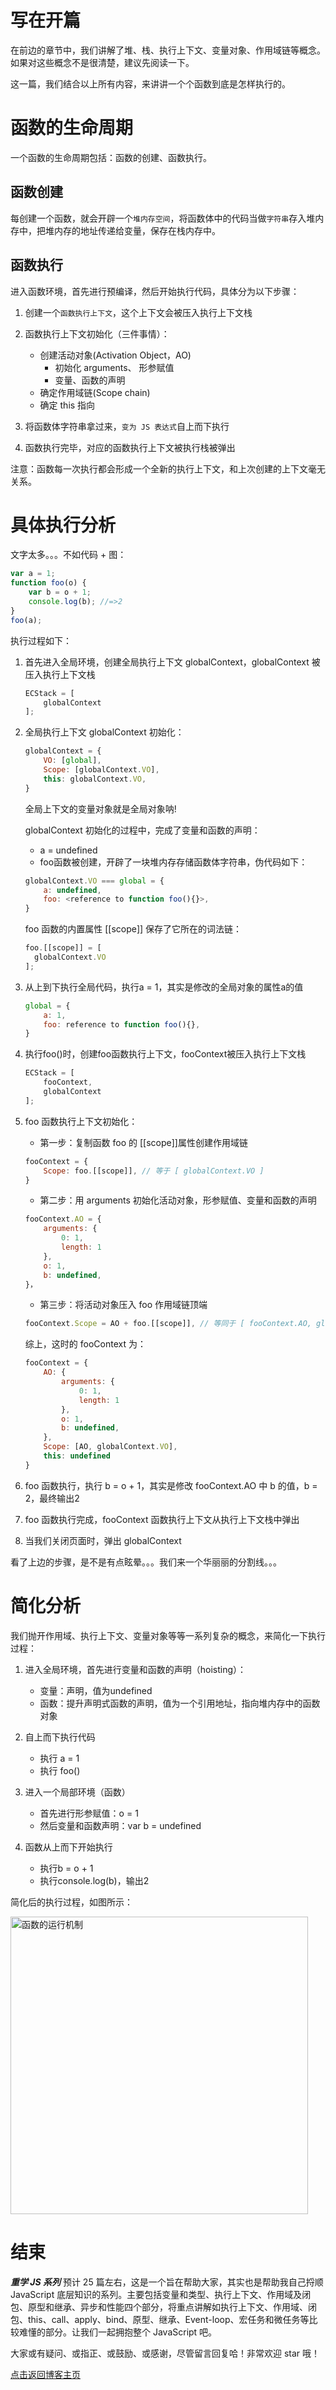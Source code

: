 # 写在开篇
在前边的章节中，我们讲解了堆、栈、执行上下文、变量对象、作用域链等概念。如果对这些概念不是很清楚，建议先阅读一下。

这一篇，我们结合以上所有内容，来讲讲一个个函数到底是怎样执行的。


# 函数的生命周期
一个函数的生命周期包括：函数的创建、函数执行。

## 函数创建
每创建一个函数，就会开辟一个`堆内存空间`，将函数体中的代码当做`字符串`存入堆内存中，把堆内存的地址传递给变量，保存在栈内存中。

## 函数执行
进入函数环境，首先进行预编译，然后开始执行代码，具体分为以下步骤：

1. 创建一个`函数执行上下文`，这个上下文会被压入执行上下文栈

2. 函数执行上下文初始化（三件事情）：
    - 创建活动对象(Activation Object，AO)
        + 初始化 arguments、 形参赋值
        + 变量、函数的声明
    - 确定作用域链(Scope chain)
    - 确定 this 指向

3. 将函数体字符串拿过来，`变为 JS 表达式`自上而下执行
4. 函数执行完毕，对应的函数执行上下文被执行栈被弹出

注意：函数每一次执行都会形成一个全新的执行上下文，和上次创建的上下文毫无关系。



# 具体执行分析
文字太多。。。不如代码 + 图：
```js
var a = 1;
function foo(o) {  
    var b = o + 1;
    console.log(b); //=>2
}
foo(a);
```
执行过程如下：
1. 首先进入全局环境，创建全局执行上下文 globalContext，globalContext 被压入执行上下文栈
    ```js
    ECStack = [
        globalContext
    ];
    ```

2. 全局执行上下文 globalContext 初始化：
    ```js
    globalContext = {
        VO: [global],
        Scope: [globalContext.VO],
        this: globalContext.VO,
    }
    ```
    全局上下文的变量对象就是全局对象呐!

    globalContext 初始化的过程中，完成了变量和函数的声明：
    - a = undefined
    - foo函数被创建，开辟了一块堆内存存储函数体字符串，伪代码如下：
    ```js
    globalContext.VO === global = {
        a: undefined,
        foo: <reference to function foo(){}>,
    }
    ```
    foo 函数的内置属性 [[scope]] 保存了它所在的词法链：
    ```js
    foo.[[scope]] = [
      globalContext.VO
    ];
    ```

3. 从上到下执行全局代码，执行a = 1，其实是修改的全局对象的属性a的值
    ```js
    global = {
        a: 1,
        foo: reference to function foo(){},
    }
    ```
4. 执行foo()时，创建foo函数执行上下文，fooContext被压入执行上下文栈
    ```js
    ECStack = [
        fooContext,
        globalContext
    ];
    ```
5. foo 函数执行上下文初始化：
    - 第一步：复制函数 foo 的 [[scope]]属性创建作用域链
    ```js
    fooContext = {
        Scope: foo.[[scope]], // 等于 [ globalContext.VO ]
    }

    ```
    - 第二步：用 arguments 初始化活动对象，形参赋值、变量和函数的声明
    ```js
    fooContext.AO = {
        arguments: {
            0: 1,
            length: 1
        },
        o: 1,
        b: undefined,
    }，
    ```
    - 第三步：将活动对象压入 foo 作用域链顶端
    ```js
    fooContext.Scope = AO + foo.[[scope]], // 等同于 [ fooContext.AO, globalContext.VO ]
    ```

    综上，这时的 fooContext 为：
    ```js
    fooContext = {
        AO: {
            arguments: {
                0: 1,
                length: 1
            },
            o: 1,
            b: undefined,
        },
        Scope: [AO, globalContext.VO],
        this: undefined
    }
    ```
7. foo 函数执行，执行 b = o + 1，其实是修改 fooContext.AO 中 b 的值，b = 2，最终输出2
8. foo 函数执行完成，fooContext 函数执行上下文从执行上下文栈中弹出
9. 当我们关闭页面时，弹出 globalContext



看了上边的步骤，是不是有点眩晕。。。我们来一个华丽丽的分割线。。。


# 简化分析

我们抛开作用域、执行上下文、变量对象等等一系列复杂的概念，来简化一下执行过程：

1. 进入全局环境，首先进行变量和函数的声明（hoisting）：
    - 变量：声明，值为undefined
    - 函数：提升声明式函数的声明，值为一个引用地址，指向堆内存中的函数对象

2. 自上而下执行代码
    - 执行 a = 1
    - 执行 foo()

3. 进入一个局部环境（函数）
    - 首先进行形参赋值：o = 1
    - 然后变量和函数声明：var b = undefined

4. 函数从上而下开始执行
    - 执行b = o + 1
    - 执行console.log(b)，输出2

简化后的执行过程，如图所示：

<img width="476" alt="函数的运行机制" src="https://user-images.githubusercontent.com/22387652/58477712-cf001280-8186-11e9-941d-41f78a30b696.png">


# 结束
***重学 JS 系列*** 预计 25 篇左右，这是一个旨在帮助大家，其实也是帮助我自己捋顺 JavaScript 底层知识的系列。主要包括变量和类型、执行上下文、作用域及闭包、原型和继承、异步和性能四个部分，将重点讲解如执行上下文、作用域、闭包、this、call、apply、bind、原型、继承、Event-loop、宏任务和微任务等比较难懂的部分。让我们一起拥抱整个 JavaScript 吧。

大家或有疑问、或指正、或鼓励、或感谢，尽管留言回复哈！非常欢迎 star 哦！

[点击返回博客主页](https://github.com/cxh0224/blog)
